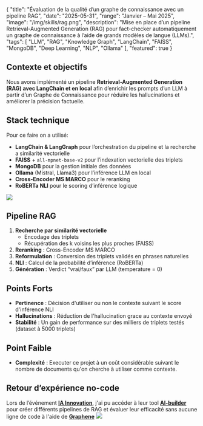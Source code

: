 {
  "title": "Évaluation de la qualité d’un graphe de connaissance avec un pipeline RAG",
  "date": "2025-05-31",
  "range": "Janvier – Mai 2025",
  "image": "/img/skills/rag.png",
  "description": "Mise en place d’un pipeline Retrieval-Augmented Generation (RAG) pour fact-checker automatiquement un graphe de connaissance à l’aide de grands modèles de langue (LLMs).",
  "tags": [
    "LLM",
    "RAG",
    "Knowledge Graph",
    "LangChain",
    "FAISS",
    "MongoDB",
    "Deep Learning",
    "NLP",
    "Ollama"
  ],
  "featured": true
}


## Contexte et objectifs

Nous avons implémenté un pipeline **Retrieval-Augmented Generation (RAG) avec LangChain et en local** afin d’enrichir les prompts d’un LLM à partir d’un Graphe de Connaissance pour réduire les hallucinations et améliorer la précision factuelle.  

## Stack technique
Pour ce faire on a utilisé:

- **LangChain & LangGraph** pour l’orchestration du pipeline et la recherche a similarité vectorielle
- **FAISS** + `all-mpnet-base-v2` pour l’indexation vectorielle des triplets  
- **MongoDB** pour la gestion initiale des données  
- **Ollama** (Mistral, Llama3) pour l’inférence LLM en local  
- **Cross-Encoder MS MARCO** pour le reranking  
- **RoBERTa NLI** pour le scoring d’inférence logique  


![](/img/skills/pipeline.png#floatright)

## Pipeline RAG

1. **Recherche par similarité vectorielle**  
   - Encodage des triplets  
   - Récupération des k voisins les plus proches (FAISS)  
2. **Reranking** : Cross-Encoder MS MARCO  
3. **Reformulation** : Conversion des triplets validés en phrases naturelles  
4. **NLI** : Calcul de la probabilité d’inférence (RoBERTa)  
5. **Génération** : Verdict “vrai/faux” par LLM (temperature = 0)  

## Points Forts

- **Pertinence** : Décision d'utiliser ou non le contexte suivant le score d'inférence NLI  
- **Hallucinations** : Réduction de l'hallucination grace au contexte envoyé  
- **Stabilité** : Un gain de performance sur des milliers de triplets testés (dataset à 5000 triplets)

## Point Faible
- **Complexité** : Executer ce projet à un coût considérable suivant le nombre de documents qu'on cherche à utiliser comme contexte.


## Retour d’expérience no-code

Lors de l’événement **[IA Innovation](https://www.ai4europe.eu/)**, j'ai pu accéder à leur tool **[AI-builder](https://aiexp.ai4europe.eu/)** pour créer différents pipelines de RAG et évaluer leur efficacité sans aucune ligne de code à l'aide de **[Graphene](https://projects.eclipse.org/projects/technology.graphene)**
![](/img/skills/rag_nocode.png#floatbottom)


